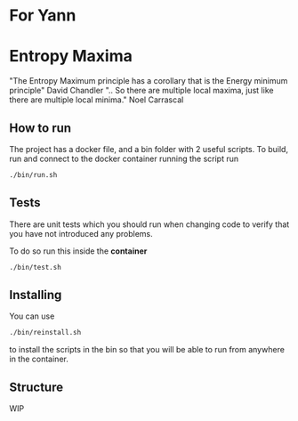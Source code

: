 # For Yann
# Entropy Maxima

"The Entropy Maximum principle has a corollary that is the Energy minimum principle" David Chandler
".. So there are multiple local maxima, just like there are multiple local minima." Noel Carrascal

## How to run

The project has a docker file, and a bin folder with 2 useful scripts.
To build, run and connect to the docker container running the script run

```bash
./bin/run.sh
```

## Tests
There are unit tests which you should run when changing code to verify that you have not introduced
any problems.

To do so run this inside the __container__
```bash
./bin/test.sh
```

## Installing

You can use 

```bash
./bin/reinstall.sh
```
to install the scripts in the bin so that you will be able to run from anywhere in the container.

## Structure

WIP
